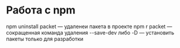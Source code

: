 # Работа с npm

npm uninstall packet — удаленеи пакета в проекте
npm r packet — сокращенная команда удаления
--save-dev либо -D — установить пакеты только для разработки